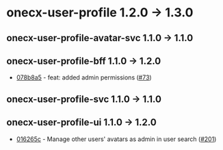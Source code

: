 
# onecx-user-profile 1.2.0 -> 1.3.0
## onecx-user-profile-avatar-svc 1.1.0 -> 1.1.0
## onecx-user-profile-bff 1.1.0 -> 1.2.0
* [078b8a5](https://github.com/onecx/onecx-user-profile-bff/commit/078b8a5f97474a453e2d643bd87c0e140af6d410) - feat: added admin permissions ([#73](https://github.com/onecx/onecx-user-profile-bff/pull/73))
## onecx-user-profile-svc 1.1.0 -> 1.1.0
## onecx-user-profile-ui 1.1.0 -> 1.2.0
* [016265c](https://github.com/onecx/onecx-user-profile-ui/commit/016265c0f593677c33de2e83038c092f61f17c8c) - Manage other users' avatars as admin in user search ([#201](https://github.com/onecx/onecx-user-profile-ui/pull/201))